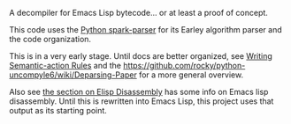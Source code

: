 A decompiler for Emacs Lisp bytecode... or at least a proof of concept.

This code uses the [Python spark-parser](https://pypi.python.org/pypi/spark_parser/) for its Earley algorithm parser and the code organization.

This is in a very early stage. Until docs are better organized, see
[Writing Semantic-action
Rules](https://github.com/rocky/python-spark/wiki/Writing-Semantic-action-rules)
and the
https://github.com/rocky/python-uncompyle6/wiki/Deparsing-Paper for a
more general overview.

Also see [the section on Elisp
Disassembly](https://www.gnu.org/software/emacs/manual/html_node/elisp/Disassembly.html)
has some info on Emacs lisp disassembly. Until this is rewritten into
Emacs Lisp, this project uses that output as its starting point.

